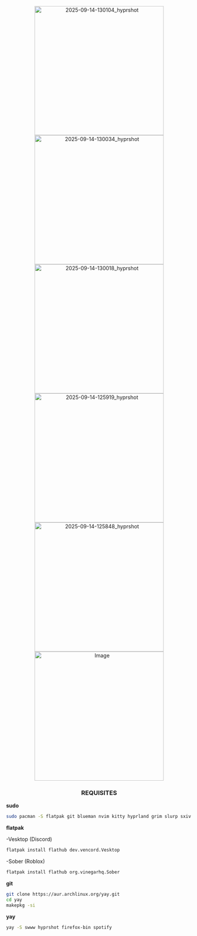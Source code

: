 


<div align="center">
  <img width="350" alt="2025-09-14-130104_hyprshot" src="https://github.com/user-attachments/assets/5400a648-23ba-430e-9fbf-9515f52e99b1" />
  <img width="350" alt="2025-09-14-130034_hyprshot" src="https://github.com/user-attachments/assets/b62e0a30-5271-4f13-a763-f26c89c1f31d" />
  <img width="350" alt="2025-09-14-130018_hyprshot" src="https://github.com/user-attachments/assets/f37c129f-2970-4c53-bc16-cca8dc9037a3" />
  <img width="350" alt="2025-09-14-125919_hyprshot" src="https://github.com/user-attachments/assets/c8938246-322f-47a5-bebb-fde6fb75f9a9" />
  <img width="350" alt="2025-09-14-125848_hyprshot" src="https://github.com/user-attachments/assets/691f1bdf-389b-42bf-b2cd-051a2c04b259" />
  <img width="350" alt="Image" src="https://github.com/user-attachments/assets/8379e0e8-8a7b-495c-8ec2-b086da6c2b64" />
</div>

<div align="center">
  
###    REQUISITES    ###
</div>



**sudo**

```bash
sudo pacman -S flatpak git blueman nvim kitty hyprland grim slurp sxiv mesa-utils vdpauinfo libva-utils xdg-desktop-portal xdg-desktop-portal-hyprland p7zip unrar unzip htop hyprlock starship obsidian dunst steam
```


**flatpak**

-Vesktop (Discord)
```bash
flatpak install flathub dev.vencord.Vesktop
```

-Sober (Roblox)
```bash
flatpak install flathub org.vinegarhq.Sober
```


**git**

```bash
git clone https://aur.archlinux.org/yay.git
cd yay
makepkg -si
```

**yay**

```bash
yay -S swww hyprshot firefox-bin spotify
```
